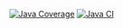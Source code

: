 [![Java Coverage](https://github.com/robmcarrier/budget/actions/workflows/java-coverage.yml/badge.svg)](https://github.com/robmcarrier/budget/actions/workflows/java-coverage.yml)
[![Java CI](https://github.com/robmcarrier/budget/actions/workflows/maven.yml/badge.svg)](https://github.com/robmcarrier/budget/actions/workflows/maven.yml)